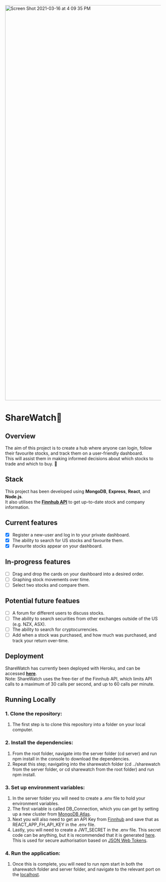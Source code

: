 <img width="1274" alt="Screen Shot 2021-03-16 at 4 09 35 PM" src="https://user-images.githubusercontent.com/38820651/111251079-6d6aaa00-8673-11eb-9f2e-3d15ca798ea0.png">

# ShareWatch🍃

## Overview
The aim of this project is to create a hub where anyone can login, follow their favourite stocks, and track them on a user-friendly dashboard. <br/>
This will assist them in making informed decisions about which stocks to trade and which to buy. 🚀

## Stack
This project has been developed using **MongoDB**, **Express**, **React**, and **Node.js**. <br/>
It also utilises the **[Finnhub API](https://finnhub.io/)** to get up-to-date stock and company information.

## Current features
- [x] Register a new-user and log in to your private dashboard.
- [x] The ability to search for US stocks and favourite them.
- [x] Favourite stocks appear on your dashboard.

## In-progress features
- [ ] Drag and drop the cards on your dashboard into a desired order. 
- [ ] Graphing stock movements over time. 
- [ ] Select two stocks and compare them. 

## Potential future featues
- [ ] A forum for different users to discuss stocks. 
- [ ] The ability to search securities from other exchanges outside of the US (e.g. NZX, ASX).
- [ ] The ability to search for cryptocurrencies.
- [ ] Add when a stock was purchased, and how much was purchased, and track your return over-time.

## Deployment
ShareWatch has currently been deployed with Heroku, and can be accessed **[here](https://share-watch.herokuapp.com/)**. <br/>
Note: ShareWatch uses the free-tier of the Finnhub API, which limits API calls to a maximum of 30 calls per second, and up to 60 calls per minute.

## Running Locally
### 1. Clone the repository: 
   1. The first step is to clone this repository into a folder on your local computer. 
### 2. Install the dependencies: <br/>
   1. From the root folder, navigate into the server folder (cd server) and run npm install in the console to download the dependencies. <br/>
   2. Repeat this step; navigating into the sharewatch folder (cd ../sharewatch from the server folder, or cd sharewatch from the root folder) and run npm install.
### 3. Set up environment variables: <br/>
   1. In the server folder you will need to create a .env file to hold your environment variables. <br/>
   2. The first variable is called DB_Connection, which you can get by setting up a new cluster from [MongoDB Atlas](https://www.mongodb.com/cloud/atlas).<br/>
   3. Next you will also need to get an API Key from [Finnhub](https://finnhub.io/) and save that as REACT_APP_FH_API_KEY in the .env file.<br/>
   4. Lastly, you will need to create a JWT_SECRET in the .env file. This secret code can be anything, but it is recommended that it is generated [here](https://passwordsgenerator.net/). This is used for secure authorisation based on [JSON Web Tokens](https://jwt.io/introduction).<br/>
### 4. Run the application: <br/>
   1. Once this is complete, you will need to run npm start in both the sharewatch folder and server folder, and navigate to the relevant port on the [localhost](http://localhost:3000).

